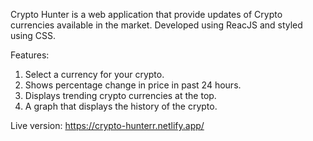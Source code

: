 Crypto Hunter is a web application that provide updates of Crypto currencies available in the market.
Developed using ReacJS and styled using CSS.

Features:
1. Select a currency for your crypto.
2. Shows percentage change in price in past 24 hours.
3. Displays trending crypto currencies at the top.
4. A graph that displays the history of the crypto.

Live version: https://crypto-hunterr.netlify.app/

